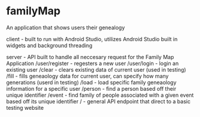 # familyMap
An application that shows users their genealogy 

client - built to run with Android Studio, utilizes Android Studio built in widgets and background threading

server - API built to handle all neccesary request for the Family Map Application
  /user/register  - regesters a new user
  /user/login     - login an existing user
  /clear          - clears existing data of current user (used in testing)
  /fill           - fills geneaology data for current user, can specify how many generations (userd in testing)
  /load           - load specific family geneaology information for a specific user
  /person         - find a person based off their unique identifier
  /event          - find family of people associated with a given event based off its unique identifier
  /               - general API endpoint that direct to a basic testing website
